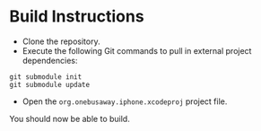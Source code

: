 # Build Instructions

* Clone the repository.
* Execute the following Git commands to pull in external project dependencies:

~~~
git submodule init
git submodule update
~~~

* Open the `org.onebusaway.iphone.xcodeproj` project file.

You should now be able to build.
